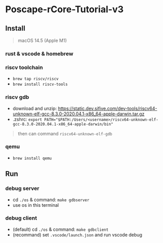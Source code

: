 # Poscape-rCore-Tutorial-v3
## Install
> macOS 14.5 (Apple M1)
### rust & vscode & homebrew
### riscv toolchain
- `brew tap riscv/riscv`
- `brew install riscv-tools`
### riscv gdb
- download and unzip: https://static.dev.sifive.com/dev-tools/riscv64-unknown-elf-gcc-8.3.0-2020.04.1-x86_64-apple-darwin.tar.gz
- .zshrc: `export PATH="$PATH:/Users/<username>/riscv64-unknown-elf-gcc-8.3.0-2020.04.1-x86_64-apple-darwin/bin"`
> then can command `riscv64-unknown-elf-gdb`
### qemu
- `brew install qemu`
## Run
### debug server
- cd `./os` & command: `make gdbserver`
- use os in this terminal
### debug client
- (default) cd `./os` & command: `make gdbclient`
- (recommand) set `.vscode/launch.json` and run vscode debug